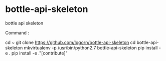 bottle-api-skeleton
===================

bottle api skeleton

Command :

cd ~
git clone https://github.com/logorn/bottle-api-skeleton
cd bottle-api-skeleton
mkvirtualenv -p /usr/bin/python2.7 bottle-api-skeleton
pip install -e .
pip install -e ."[contribute]"
